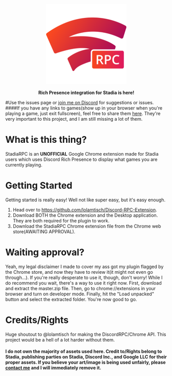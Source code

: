 <p align="center">
  <img src="assets/fullicon.png" width="250">
</p>
<p align="center">
  <strong>Rich Presence integration for Stadia is here!</strong>
</p>


#Use the issues page or [join me on Discord](https://discord.gg/zU9HFm7) for suggestions or issues.
####If you have any links to games(show up in your browser when you're playing a game, just exit fullscreen), feel free to share them [here](https://github.com/soap-less/stadiajson/issues). They're very important to this project, and I am still missing a lot of them.


# What is this thing?
StadiaRPC is an **UNOFFICIAL** Google Chrome extension made for Stadia users which uses Discord Rich Presence to display what games you are currently playing.

# Getting Started
Getting started is really easy! Well not like super easy, but it's easy enough. 
1. Head over to https://github.com/lolamtisch/Discord-RPC-Extension.
2. Download BOTH the Chrome extension and the Desktop application. They are both required for the plugin to work.
3. Download the StadiaRPC Chrome extension file from the Chrome web store(AWAITING APPROVAL).

# Waiting approval?
Yeah, my legal disclaimer I made to cover my ass got my plugin flagged by the Chrome store, and now they have to review it(it might not even go through...). If you're really desperate to use it, though, don't worry! While I do recommend you wait, there's a way to use it right now. First, download and extract the master.zip file. Then, go to chrome://extensions in your browser and turn on developer mode. Finally, hit the "Load unpacked" button and select the extracted folder. You're now good to go.

# Credits/Rights
Huge shoutout to @lolamtisch for making the DiscordRPC/Chrome API. This project would be a hell of a lot harder without them. 
#### I do not own the majority of assets used here. Credit to/Rights belong to Stadia, publishing parties on Stadia, Discord Inc., and Google LLC for their proper assets. If you believe your art/image is being used unfairly, please [contact me](mailto:david.parada.w@gmail.com) and I will immediately remove it.
